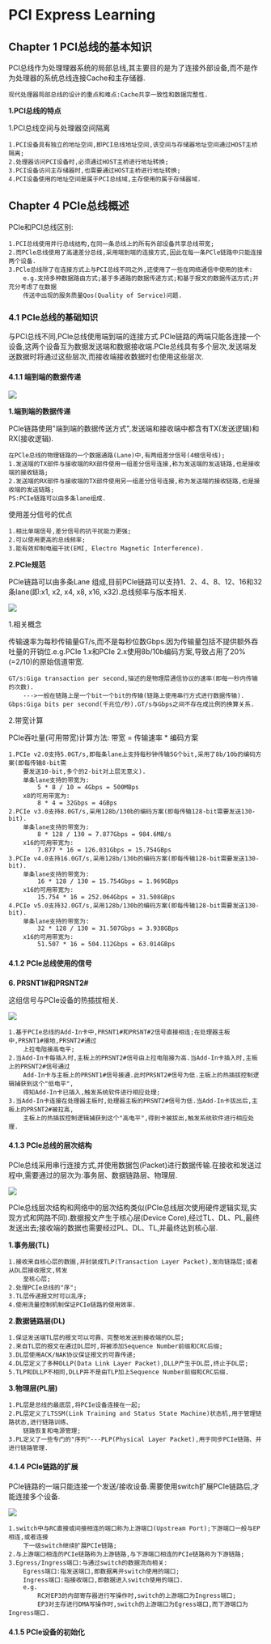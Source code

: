 # PCI Express Learning

## Chapter 1 PCI总线的基本知识

PCI总线作为处理理器系统的局部总线,其主要目的是为了连接外部设备,而不是作为处理器的系统总线连接Cache和主存储器.

	现代处理器局部总线的设计的重点和难点:Cache共享一致性和数据完整性.

**1.PCI总线的特点**

1.PCI总线空间与处理器空间隔离

	1.PCI设备具有独立的地址空间,即PCI总线地址空间,该空间与存储器地址空间通过HOST主桥隔离;
	2.处理器访问PCI设备时,必须通过HOST主桥进行地址转换;
	3.PCI设备访问主存储器时,也需要通过HOST主桥进行地址转换;
	4.PCI设备使用的地址空间是属于PCI总线域,主存使用的属于存储器域.

## Chapter 4 PCIe总线概述

PCIe和PCI总线区别:

	1.PCI总线使用并行总线结构,在同一条总线上的所有外部设备共享总线带宽;
	2.而PCle总线使用了高速差分总线,采用端到端的连接方式,因此在每一条PCle链路中只能连接两个设备.
	3.PCle总线除了在连接方式上与PCI总线不同之外,还使用了一些在网络通信中使用的技术:
		e.g.支持多种数据路由方式;基于多通路的数据传递方式;和基于报文的数据传送方式;并充分考虑了在数据
		传送中出现的服务质量Qos(Quality of Service)问题.

### 4.1 PCIe总线的基础知识

与PCI总线不同,PCle总线使用端到端的连接方式.PCle链路的两端只能各连接一个设备,这两个设备互为数据发送端和数据接收端.PCle总线具有多个层次,发送端发送数据时将通过这些层次,而接收端接收数据时也使用这些层次.

#### 4.1.1 端到端的数据传递

![](images/PCIe_data_transfer.png)

**1.端到端的数据传递**

PCle链路使用"端到端的数据传送方式",发送端和接收端中都含有TX(发送逻辑)和RX(接收逻辑).

	在PCle总线的物理链路的一个数据通路(Lane)中,有两组差分信号(4根信号线);
	1.发送端的TX部件与接收端的RX部件使用一组差分信号连接,称为发送端的发送链路,也是接收端的接收链路;
	2.发送端的RX部件与接收端的TX部件使用另一组差分信号连接,称为发送端的接收链路,也是接收端的发送链路;
	PS:PCIe链路可以由多条lane组成.

使用差分信号的优点

	1.相比单端信号,差分信号的抗干扰能力更强;
	2.可以使用更高的总线频率;
	3.能有效抑制电磁干扰(EMI, Electro Magnetic Interference).

**2.PCIe规范**

PCle链路可以由多条Lane 组成,目前PCle链路可以支持1、2、4、8、12、16和32条lane(即:x1, x2, x4, x8, x16, x32).总线频率与版本相关.

![](images/PCIe_standard.png)

1.相关概念

传输速率为每秒传输量GT/s,而不是每秒位数Gbps.因为传输量包括不提供额外吞吐量的开销位.e.g.PCIe 1.x和PCIe 2.x使用8b/10b编码方案,导致占用了20%(=2/10)的原始信道带宽.

	GT/s:Giga transaction per second,描述的是物理层通信协议的速率(即每一秒内传输的次数).
		--->一般在链路上是一个bit一个bit的传输(链路上使用串行方式进行数据传输).
	Gbps:Giga bits per second(千兆位/秒).GT/s与Gbps之间不存在成比例的换算关系.

2.带宽计算

PCIe吞吐量(可用带宽)计算方法: 带宽 = 传输速率 * 编码方案

	1.PCIe v2.0支持5.0GT/s,即每条lane上支持每秒钟传输5G个bit,采用了8b/10b的编码方案(即每传输8-bit需
		要发送10-bit,多个的2-bit对上层无意义).
		单条lane支持的带宽为:
			5 * 8 / 10 = 4Gbps = 500MBps
		x8的可用带宽为:
			8 * 4 = 32Gbps = 4GBps
	2.PCIe v3.0支持8.0GT/s,采用128b/130b的编码方案(即每传输128-bit需要发送130-bit).
		单条lane支持的带宽为:
			8 * 128 / 130 = 7.877Gbps = 984.6MB/s
		x16的可用带宽为:
			7.877 * 16 = 126.031Gbps = 15.754GBps
	3.PCIe v4.0支持16.0GT/s,采用128b/130b的编码方案(即每传输128-bit需要发送130-bit).
		单条lane支持的带宽为:
			16 * 128 / 130 = 15.754Gbps = 1.969GBps
		x16的可用带宽为:
			15.754 * 16 = 252.064Gbps = 31.508GBps
	4.PCIe v5.0支持32.0GT/s,采用128b/130b的编码方案(即每传输128-bit需要发送130-bit).
		单条lane支持的带宽为:
			32 * 128 / 130 = 31.507Gbps = 3.938GBps
		x16的可用带宽为:
			51.507 * 16 = 504.112Gbps = 63.014GBps

#### 4.1.2 PCIe总线使用的信号

**6. PRSNT1#和PRSNT2#**

这组信号与PCIe设备的热插拔相关.

![](images/PCIe_hot_plug.png)

	1.基于PCIe总线的Add-In卡中,PRSNT1#和PRSNT#2信号直接相连;在处理器主板中,PRSNT1#接地,PRSNT2#通过
		上拉电阻接高电平;
	2.当Add-In卡每插入时,主板上的PRSNT2#信号由上拉电阻接为高.当Add-In卡插入时,主板上的PRSNT2#信号通过
		Add-In卡与主板上的PRSNT1#信号接通.此时PRSNT2#信号为低.主板上的热插拔控制逻辑捕获到这个"低电平",
		得知Add-In卡已插入,触发系统软件进行相应处理;
	3.当Add-In卡连接在处理器主板时,处理器主板的PRSNT2#信号为低.当Add-In卡拔出后,主板上的PRSNT2#被拉高,
		主板上的热插拔控制逻辑捕获到这个"高电平",得到卡被拔出,触发系统软件进行相应处理.

#### 4.1.3 PCIe总线的层次结构

PCIe总线采用串行连接方式,并使用数据包(Packet)进行数据传输.在接收和发送过程中,需要通过的层次为:事务层、数据链路层、物理层.

![](images/PCIe_layer.png)

PCIe总线层次结构和网络中的层次结构类似(PCIe总线层次使用硬件逻辑实现,实现方式和网路不同).数据报文产生于核心层(Device Core),经过TL、DL、PL,最终发送出去;接收端的数据也需要经过PL、DL、TL,并最终达到核心层.

**1.事务层(TL)**

	1.接收来自核心层的数据,并封装成TLP(Transaction Layer Packet),发向链路层;或者从DL层接收报文,转发
		至核心层;
	2.处理PCIe总线的"序";
	3.TL层传递报文时可以乱序;
	4.使用流量控制机制保证PCIe链路的使用效率.

**2.数据链路层(DL)**

	1.保证发送端TL层的报文可以可靠、完整地发送到接收端的DL层;
	2.来自TL层的报文在通过DL层时,将被添加Sequence Number前缀和CRC后缀;
	3.DL层使用ACK/NAK协议保证报文的可靠传递;
	4.DL层定义了多种DLLP(Data Link Layer Packet),DLLP产生于DL层,终止于DL层;
	5.TLP和DLLP不相同,DLLP并不是由TLP加上Sequence Number前缀和CRC后缀.

**3.物理层(PL层)**

	1.PL层是总线的最底层,将PCIe设备连接在一起;
	2.PL层定义了LTSSM(Link Training and Status State Machine)状态机,用于管理链路状态,进行链路训练、
		链路恢复和电源管理;
	3.PL定义了一些专门的"序列"---PLP(Physical Layer Packet),用于同步PCIe链路、并进行链路管理.

#### 4.1.4 PCIe链路的扩展

PCIe链路的一端只能连接一个发送/接收设备.需要使用switch扩展PCIe链路后,才能连接多个设备.

![](images/PCIe_switch_extension.png)

	1.switch中与RC直接或间接相连的端口称为上游端口(Upstream Port);下游端口一般与EP相连,或者连接
		下一级switch继续扩展PCIe链路;
	2.与上游端口相连的PCIe链路称为上游链路,与下游端口相连的PCIe链路称为下游链路;
	3.Egress/Ingress端口:与通过switch的数据流向相关:
		Egress端口:指发送端口,即数据离开switch使用的端口;
		Ingress端口:指接收端口,即数据进入switch使用的端口.
		e.g.
			RC对EP3的内部寄存器进行写操作时,switch的上游端口为Ingress端口;
			EP3对主存进行DMA写操作时,switch的上游端口为Egress端口,而下游端口为Ingress端口.

#### 4.1.5 PCIe设备的初始化